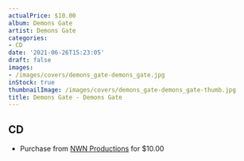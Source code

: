 ```yaml
---
actualPrice: $10.00
album: Demons Gate
artist: Demons Gate
categories:
- CD
date: '2021-06-26T15:23:05'
draft: false
images:
- /images/covers/demons_gate-demons_gate.jpg
inStock: true
thumbnailImage: /images/covers/demons_gate-demons_gate-thumb.jpg
title: Demons Gate - Demons Gate
---
```


## CD
* Purchase from [NWN Productions](http://shop.nwnprod.com/index.php?route=product/product&path=93&product_id=8430&sort=pd.name&order=ASC) for $10.00
